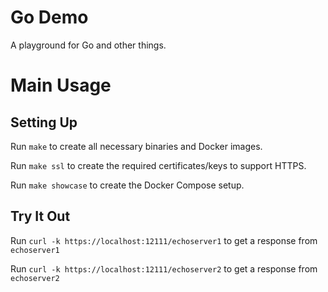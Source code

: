 # Go Demo
A playground for Go and other things.

# Main Usage

## Setting Up

Run `make` to create all necessary binaries and Docker images.

Run `make ssl` to create the required certificates/keys to support HTTPS.

Run `make showcase` to create the Docker Compose setup.

## Try It Out

Run `curl -k https://localhost:12111/echoserver1` to get a response from `echoserver1`

Run `curl -k https://localhost:12111/echoserver2` to get a response from `echoserver2`
